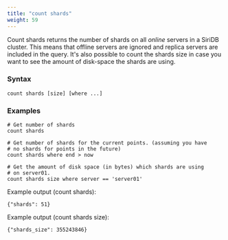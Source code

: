 ```yaml
---
title: "count shards"
weight: 59
---
```


Count shards returns the number of shards on all *online* servers in a SiriDB
cluster. This means that offline servers are ignored and replica servers are
included in the query.
It's also possible to count the shards size in case you want to see the amount
of disk-space the shards are using.

### Syntax

    count shards [size] [where ...]

### Examples

    # Get number of shards
    count shards

    # Get number of shards for the current points. (assuming you have
    # no shards for points in the future)
    count shards where end > now

    # Get the amount of disk space (in bytes) which shards are using
    # on server01.
    count shards size where server == 'server01'

Example output (count shards):

    {"shards": 51}

Example output (count shards size):

    {"shards_size": 355243846}
